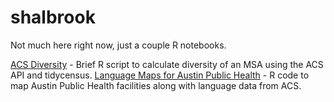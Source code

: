 # shalbrook

Not much here right now, just a couple R notebooks.

[ACS Diversity](https://shalbrook.github.io/acs-diversity/) - Brief R script to calculate diversity of an MSA using the ACS API and tidycensus.
[Language Maps for Austin Public Health](https://shalbrook.github.io/language-maps-for-aph/) - R code to map Austin Public Health facilities along with language data from ACS.
